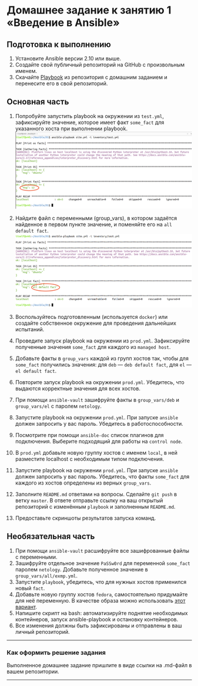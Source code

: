 # Домашнее задание к занятию 1 «Введение в Ansible»

## Подготовка к выполнению

1. Установите Ansible версии 2.10 или выше.
2. Создайте свой публичный репозиторий на GitHub с произвольным именем.
3. Скачайте [Playbook](./playbook/) из репозитория с домашним заданием и перенесите его в свой репозиторий.

## Основная часть

1. Попробуйте запустить playbook на окружении из `test.yml`, зафиксируйте значение, которое имеет факт `some_fact` для указанного хоста при выполнении playbook.
![s1](https://github.com/svpuzin/HomeWorkNetology/blob/main/17%20-%20Система%20управления%20конфигурациями/Введение%20в%20Ansible/img/Снимок%20экрана%202025-06-28%20в%2010.57.05.png)


2. Найдите файл с переменными (group_vars), в котором задаётся найденное в первом пункте значение, и поменяйте его на `all default fact`.
![s2](https://github.com/svpuzin/HomeWorkNetology/blob/main/17%20-%20Система%20управления%20конфигурациями/Введение%20в%20Ansible/img/Снимок%20экрана%202025-06-28%20в%2011.07.40.png)

3. Воспользуйтесь подготовленным (используется `docker`) или создайте собственное окружение для проведения дальнейших испытаний.


4. Проведите запуск playbook на окружении из `prod.yml`. Зафиксируйте полученные значения `some_fact` для каждого из `managed host`.


5. Добавьте факты в `group_vars` каждой из групп хостов так, чтобы для `some_fact` получились значения: для `deb` — `deb default fact`, для `el` — `el default fact`.


6.  Повторите запуск playbook на окружении `prod.yml`. Убедитесь, что выдаются корректные значения для всех хостов.


7. При помощи `ansible-vault` зашифруйте факты в `group_vars/deb` и `group_vars/el` с паролем `netology`.


8. Запустите playbook на окружении `prod.yml`. При запуске `ansible` должен запросить у вас пароль. Убедитесь в работоспособности.


9. Посмотрите при помощи `ansible-doc` список плагинов для подключения. Выберите подходящий для работы на `control node`.


10. В `prod.yml` добавьте новую группу хостов с именем  `local`, в ней разместите localhost с необходимым типом подключения.


11. Запустите playbook на окружении `prod.yml`. При запуске `ansible` должен запросить у вас пароль. Убедитесь, что факты `some_fact` для каждого из хостов определены из верных `group_vars`.


12. Заполните `README.md` ответами на вопросы. Сделайте `git push` в ветку `master`. В ответе отправьте ссылку на ваш открытый репозиторий с изменённым `playbook` и заполненным `README.md`.


13. Предоставьте скриншоты результатов запуска команд.

## Необязательная часть

1. При помощи `ansible-vault` расшифруйте все зашифрованные файлы с переменными.
2. Зашифруйте отдельное значение `PaSSw0rd` для переменной `some_fact` паролем `netology`. Добавьте полученное значение в `group_vars/all/exmp.yml`.
3. Запустите `playbook`, убедитесь, что для нужных хостов применился новый `fact`.
4. Добавьте новую группу хостов `fedora`, самостоятельно придумайте для неё переменную. В качестве образа можно использовать [этот вариант](https://hub.docker.com/r/pycontribs/fedora).
5. Напишите скрипт на bash: автоматизируйте поднятие необходимых контейнеров, запуск ansible-playbook и остановку контейнеров.
6. Все изменения должны быть зафиксированы и отправлены в ваш личный репозиторий.

---

### Как оформить решение задания

Выполненное домашнее задание пришлите в виде ссылки на .md-файл в вашем репозитории.

---
